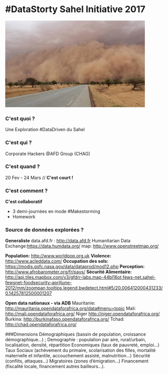 # #DataStorty Sahel Initiative 2017

![](make_storming_sahel.png)

### C'est quoi ?
Une Exploration #DataDriven du Sahel

### C'est qui ? 
Corporate Hackers @AFD Group (CHAG)

### C'est quand ? 
20 Fev - 24 Mars // **C'est court !**

### C'est comment ? 
**C'est collaboratif**
- 3 demi-journées en mode #Makestorming
- Homework

### Source de données explorées ?
**Generaliste**
data.afd.fr : http://data.afd.fr
Humanitarian Data Exchange:https://data.humdata.org/ 
map: http://www.openstreetmap.org/

**Population:** http://www.worldpop.org.uk
**Violence:** http://www.acleddata.com/
**Occupation des sols:** https://modis.gsfc.nasa.gov/data/dataprod/mod12.php
**Perception:** http://www.afrobarometer.org/fr/pays/
**Sécurité Alimentaire:** http://api.tiles.mapbox.com/v3/gfdrr-labs.map-44bl16ot,fews-net.sahel-fewsnet-foodsecurity-apriljune-2012/mm/zoompan,tooltips,legend,bwdetect.html#5/20.006412000431233/0.14257812500001207

**Open data nationaux - via ADB**
Mauritanie: http://mauritania.opendataforafrica.org/data#menu=topic
Mali: http://mali.opendataforafrica.org/ 
Niger http://niger.opendataforafrica.org/ 
Burkina: http://burkinafaso.opendataforafrica.org/
Tchad: http://chad.opendataforafrica.org/ 

###Dimensions
Démographiques (bassin de population, croissance démographique…) ;
Demographie  : population par aire, rural/urbain, localisation, densité, répartition
Economiques (taux de pauvreté, emploi…)
Taux
Sociaux (achèvement du primaire, scolarisation des filles, mortalité maternelle et infantile, accouchement assisté, malnutrition…)
Sécurité (conflits, attaques…)
Migratoires (zones d’émigration…)
Financement (fiscalité locale, financement autres bailleurs…).



